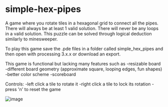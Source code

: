 # simple-hex-pipes
A game where you rotate tiles in a hexagonal grid to connect all the pipes.
There will always be at least 1 valid solution. There will never be any loops in a valid solution. This puzzle can be solved through logical deduction similarly to minesweeper.

To play this game save the .pde files in a folder called simple_hex_pipes and then open with processing 3.x.x or download an export.

This game is functional but lacking many features such as
 -resizable board
 -different board geometry (approximate square, looping edges, fun shapes)
 -better color scheme
 -scoreboard

Controls:
-left click a tile to rotate it
-right click a tile to lock its rotation
-press 'n' to reset the game


![image](https://user-images.githubusercontent.com/34765546/210569270-e22568bb-269b-4033-afd5-e734a5ca0177.png)
